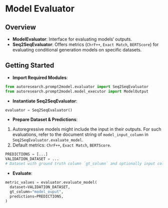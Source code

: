 # Model Evaluator

## Overview

- **ModelEvaluator**: Interface for evaluating models‘ outputs.
- **Seq2SeqEvaluator**: Offers metrics (`ChrF++`, `Exact Match`,
`BERTScore`) for evaluating conditional generation models on specific
datasets.

## Getting Started

- **Import Required Modules**:

```python
from autoresearch.prompt2model.evaluator import Seq2SeqEvaluator
from autoresearch.prompt2model.model_executor import ModelOutput
```

- **Instantiate Seq2SeqEvaluator**:

```python
evaluator = Seq2SeqEvaluator()
```

- **Prepare Dataset & Predictions**:

1. Autoregressive models might include the input in their outputs. For
such evaluations, refer to the document string of
 `model_input_column` in `Seq2SeqEvaluator.evaluate_model`.
2. Default metrics: `ChrF++`, `Exact Match`, `BERTScore`.

```python
PREDICTIONS = [...]
VALIDATION_DATASET = ...
# Dataset with ground truth column `gt_column` and optionally input column `model_input_column`.
```

- **Evaluate**:

```python
metric_values = evaluator.evaluate_model(
  dataset=VALIDATION_DATASET,
  gt_column="model_ouput",
  predictions=PREDICTIONS,
)
```
